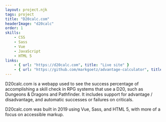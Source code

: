 ```yaml
---
layout: project.njk
tags: project
title: "D20calc.com"
headerImage: "d20calc"
order: 1
skills:
    - CSS
    - Sass
    - Vue
    - JavaScript
    - HTML 5
links:
    - { url: "https://d20calc.com", title: "Live site" }
    - { url: "https://github.com/markgoetz/advantage-calculator", title: "Github Repository" }
---
```


D20calc.com is a webapp used to see the success percentage of accomplishing a skill check in RPG systems that use a D20, such as Dungeons & Dragons and Pathfinder.  It includes support for advantage / disadvantage, and automatic successes or failures on criticals.

D20calc.com was built in 2019 using Vue, Sass, and HTML 5, with more of a focus on accessible markup.